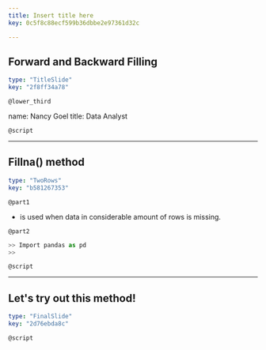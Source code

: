 ```yaml
---
title: Insert title here
key: 0c5f8c88ecf599b36dbbe2e97361d32c

---
```

## Forward and Backward Filling

```yaml
type: "TitleSlide"
key: "2f8ff34a78"
```

`@lower_third`

name: Nancy Goel
title: Data Analyst


`@script`



---
## Fillna() method

```yaml
type: "TwoRows"
key: "b581267353"
```

`@part1`
- is used when data in considerable amount of rows is missing.


`@part2`
```Python
>> Import pandas as pd
>> 
```


`@script`



---
## Let's try out this method!

```yaml
type: "FinalSlide"
key: "2d76ebda8c"
```

`@script`


